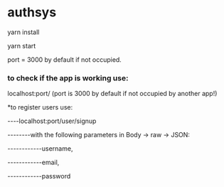 # authsys

yarn install

yarn start


port = 3000 by default if not occupied.


### to check if the app is working use:

localhost:port/ (port is 3000 by default if not occupied by another app!)


*to register users use:

----localhost:port/user/signup

--------with the following parameters in Body -> raw -> JSON:

------------username,

------------email,

------------password
